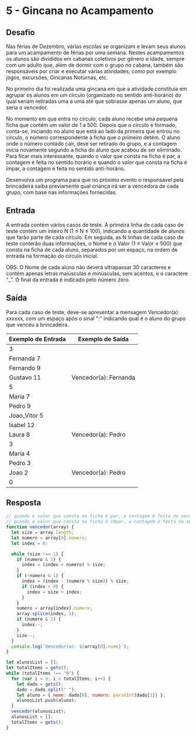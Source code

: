# 5 - Gincana no Acampamento

## Desafio

Nas férias de Dezembro, várias escolas se organizam e levam seus alunos para um acampamento de férias por uma semana. Nestes acampamentos os alunos são divididos em cabanas coletivos por gênero e idade, sempre com um adulto que, além de dormir com o grupo no cabana, também são responsáveis por criar e executar várias atividades, como por exemplo jogos, excursões, Gincanas Noturnas, etc.

No primeiro dia foi realizada uma gincana em que a atividade constituia em agrupar os alunos em um círculo (organizado no sentido anti-horário) do qual seriam retiradas uma a uma até que sobrasse apenas um aluno, que seria o vencedor.

No momento em que entra no círculo, cada aluno recebe uma pequena ficha que contém um valor de 1 a 500. Depois que o círculo é formado, conta-se, iniciando no aluno que está ao lado da primeira que entrou no círculo, o número correspondente à ficha que o primeiro detém. O aluno onde o número contado cair, deve ser retirado do grupo, e a contagem inicia novamente segundo a ficha do aluno que acabou de ser eliminado. Para ficar mais interessante, quando o valor que consta na ficha é par, a contagem é feita no sentido horário e quando o valor que consta na ficha é ímpar, a contagem é feita no sentido anti-horário.

Desenvolva um programa para que no próximo evento o responsável pela brincadeira saiba previamente qual criança irá ser a vencedora de cada grupo, com base nas informações fornecidas.

## Entrada

A entrada contém vários casos de teste. A primeira linha de cada caso de teste contém um inteiro N (1 ≤ N ≤ 100), indicando a quantidade de alunos que farão parte de cada círculo. Em seguida, as N linhas de cada caso de teste conterão duas informações, o Nome e o Valor (1 ≤ Valor ≤ 500) que consta na ficha de cada aluno, separados por um espaço, na ordem de entrada na formação do círculo inicial.

OBS: O Nome de cada aluno não deverá ultrapassar 30 caracteres e contém apenas letras maiúsculas e minúsculas, sem acentos, e o caractere “\_”. O final da entrada é indicado pelo número zero.

## Saída

Para cada caso de teste, deve-se apresentar a mensagem Vencedor(a): xxxxxx, com um espaço após o sinal ":" indicando qual é o aluno do grupo que venceu a brincadeira.

| Exemplo de Entrada | Exemplo de Saída      |
| ------------------ | --------------------- |
| 3                  |
| Fernanda 7         |
| Fernando 9         |
| Gustavo 11         | Vencedor(a): Fernanda |
| 5                  |
| Maria 7            |
| Pedro 9            |
| Joao_Vitor 5       |
| Isabel 12          |
| Laura 8            | Vencedor(a): Pedro    |
| 3                  |
| Maria 4            |
| Pedro 3            |
| Joao 2             | Vencedor(a): Pedro    |
| 0                  |

## Resposta

```javascript
// quando o valor que consta na ficha é par, a contagem é feita no sentido horário
// quando o valor que consta na ficha é ímpar, a contagem é feita no sentido anti-horário.
function vencedor(array) {
  let size = array.length;
  let numero = array[0].numero;
  let index = 0;

  while (size !== 1) {
    if (numero & 1) {
      index = (index + numero) % size;
    }
    if (~numero & 1) {
      index = (index - (numero % size)) % size;
      if (index < 0) {
        index = size + index;
      }
    }
    numero = array[index].numero;
    array.splice(index, 1);
    if (numero & 1) {
      index--;
    }
    size--;
  }
  console.log(`Vencedor(a): ${array[0].nome}`);
}

let alunosList = [];
let totalItems = gets();
while (totalItems !== "0") {
  for (var i = 0; i < totalItems; i++) {
    let dado = gets();
    dado = dado.split(" ");
    let aluno = { nome: dado[0], numero: parseInt(dado[1]) };
    alunosList.push(aluno);
  }
  vencedor(alunosList);
  alunosList = [];
  totalItems = gets();
}
```
